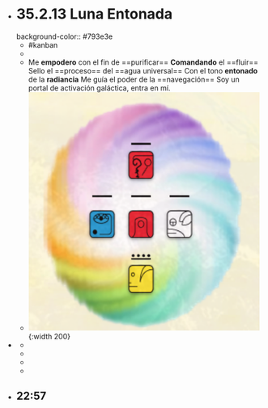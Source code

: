 - # 35.2.13 Luna Entonada
  background-color:: #793e3e
	- #kanban
	-
	- Me __empodero__ con el fin de ==purificar==
	  __Comandando__ el ==fluir==
	  Sello el ==proceso== del ==agua universal==
	  Con el tono __entonado__ de la __radiancia__
	  Me guía el poder de la ==navegación==
	  Soy un portal de activación galáctica, entra en mí.
	- ![image.png](../assets/image_1662343339859_0.png){:width 200}
-
	-
	-
	-
	-
- 22:57
	-